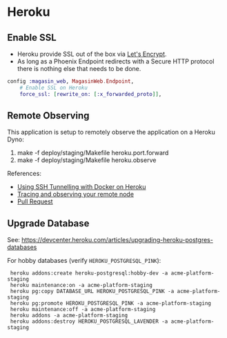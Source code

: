 # Heroku

## Enable SSL

* Heroku provide SSL out of the box via [Let's Encrypt](https://devcenter.heroku.com/articles/automated-certificate-management).
* As long as a Phoenix Endpoint redirects with a Secure HTTP protocol there is nothing else that needs to be done.

```elixir
config :magasin_web, MagasinWeb.Endpoint,
    # Enable SSL on Heroku
    force_ssl: [rewrite_on: [:x_forwarded_proto]],
```

## Remote Observing

This application is setup to remotely observe the application on a Heroku Dyno:

1. make -f deploy/staging/Makefile heroku.port.forward
2. make -f deploy/staging/Makefile heroku.observe

References:

- [Using SSH Tunnelling with Docker on Heroku](https://devcenter.heroku.com/articles/exec#using-with-docker)
- [Tracing and observing your remote node](http://blog.plataformatec.com.br/2016/05/tracing-and-observing-your-remote-node/)
- [Pull Request](https://github.com/civilcode/acme-platform/pull/221)

## Upgrade Database

See: https://devcenter.heroku.com/articles/upgrading-heroku-postgres-databases

For hobby databases (verify `HEROKU_POSTGRESQL_PINK`):

     heroku addons:create heroku-postgresql:hobby-dev -a acme-platform-staging
     heroku maintenance:on -a acme-platform-staging
     heroku pg:copy DATABASE_URL HEROKU_POSTGRESQL_PINK -a acme-platform-staging
     heroku pg:promote HEROKU_POSTGRESQL_PINK -a acme-platform-staging
     heroku maintenance:off -a acme-platform-staging
     heroku addons -a acme-platform-staging
     heroku addons:destroy HEROKU_POSTGRESQL_LAVENDER -a acme-platform-staging
